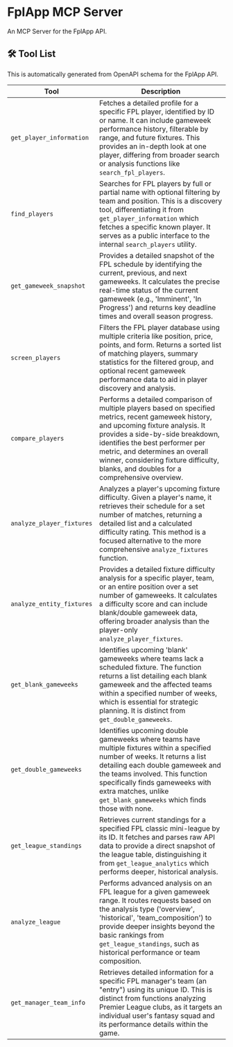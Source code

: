 # FplApp MCP Server

An MCP Server for the FplApp API.

## 🛠️ Tool List

This is automatically generated from OpenAPI schema for the FplApp API.


| Tool | Description |
|------|-------------|
| `get_player_information` | Fetches a detailed profile for a specific FPL player, identified by ID or name. It can include gameweek performance history, filterable by range, and future fixtures. This provides an in-depth look at one player, differing from broader search or analysis functions like `search_fpl_players`. |
| `find_players` | Searches for FPL players by full or partial name with optional filtering by team and position. This is a discovery tool, differentiating it from `get_player_information` which fetches a specific known player. It serves as a public interface to the internal `search_players` utility. |
| `get_gameweek_snapshot` | Provides a detailed snapshot of the FPL schedule by identifying the current, previous, and next gameweeks. It calculates the precise real-time status of the current gameweek (e.g., 'Imminent', 'In Progress') and returns key deadline times and overall season progress. |
| `screen_players` | Filters the FPL player database using multiple criteria like position, price, points, and form. Returns a sorted list of matching players, summary statistics for the filtered group, and optional recent gameweek performance data to aid in player discovery and analysis. |
| `compare_players` | Performs a detailed comparison of multiple players based on specified metrics, recent gameweek history, and upcoming fixture analysis. It provides a side-by-side breakdown, identifies the best performer per metric, and determines an overall winner, considering fixture difficulty, blanks, and doubles for a comprehensive overview. |
| `analyze_player_fixtures` | Analyzes a player's upcoming fixture difficulty. Given a player's name, it retrieves their schedule for a set number of matches, returning a detailed list and a calculated difficulty rating. This method is a focused alternative to the more comprehensive `analyze_fixtures` function. |
| `analyze_entity_fixtures` | Provides a detailed fixture difficulty analysis for a specific player, team, or an entire position over a set number of gameweeks. It calculates a difficulty score and can include blank/double gameweek data, offering broader analysis than the player-only `analyze_player_fixtures`. |
| `get_blank_gameweeks` | Identifies upcoming 'blank' gameweeks where teams lack a scheduled fixture. The function returns a list detailing each blank gameweek and the affected teams within a specified number of weeks, which is essential for strategic planning. It is distinct from `get_double_gameweeks`. |
| `get_double_gameweeks` | Identifies upcoming double gameweeks where teams have multiple fixtures within a specified number of weeks. It returns a list detailing each double gameweek and the teams involved. This function specifically finds gameweeks with extra matches, unlike `get_blank_gameweeks` which finds those with none. |
| `get_league_standings` | Retrieves current standings for a specified FPL classic mini-league by its ID. It fetches and parses raw API data to provide a direct snapshot of the league table, distinguishing it from `get_league_analytics` which performs deeper, historical analysis. |
| `analyze_league` | Performs advanced analysis on an FPL league for a given gameweek range. It routes requests based on the analysis type ('overview', 'historical', 'team_composition') to provide deeper insights beyond the basic rankings from `get_league_standings`, such as historical performance or team composition. |
| `get_manager_team_info` | Retrieves detailed information for a specific FPL manager's team (an "entry") using its unique ID. This is distinct from functions analyzing Premier League clubs, as it targets an individual user's fantasy squad and its performance details within the game. |
